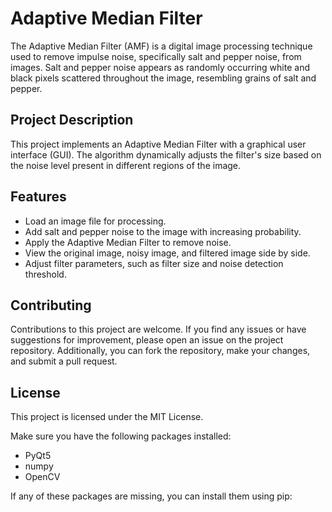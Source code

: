 # Adaptive Median Filter

The Adaptive Median Filter (AMF) is a digital image processing technique used to remove impulse noise, specifically salt and pepper noise, from images. Salt and pepper noise appears as randomly occurring white and black pixels scattered throughout the image, resembling grains of salt and pepper.

## Project Description
This project implements an Adaptive Median Filter with a graphical user interface (GUI). The algorithm dynamically adjusts the filter's size based on the noise level present in different regions of the image.

## Features
- Load an image file for processing.
- Add salt and pepper noise to the image with increasing probability.
- Apply the Adaptive Median Filter to remove noise.
- View the original image, noisy image, and filtered image side by side.
- Adjust filter parameters, such as filter size and noise detection threshold.


## Contributing
Contributions to this project are welcome. If you find any issues or have suggestions for improvement, please open an issue on the project repository. Additionally, you can fork the repository, make your changes, and submit a pull request.

## License
This project is licensed under the MIT License.

Make sure you have the following packages installed:
- PyQt5
- numpy
- OpenCV

If any of these packages are missing, you can install them using pip:

